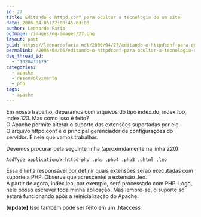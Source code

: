 ```yaml
---
id: 27
title: Editando o httpd.conf para ocultar a tecnologia de um site
date: 2006-04-05T22:00:45-03:00
author: Leonardo Faria
ogImage: /images/og-images/27.png
layout: post
guid: https://leonardofaria.net/2006/04/27/editando-o-httpdconf-para-ocultar-a-tecnologia-de-um-site/
permalink: /2006/04/05/editando-o-httpdconf-para-ocultar-a-tecnologia-de-um-site/
dsq_thread_id:
  - "1020433179"
categories:
  - apache
  - desenvolvimento
  - php
tags:
  - apache
---
```

Em nosso trabalho, deparamos com arquivos do tipo index.do, index.foo, index.123. Mas como isso é feito?  
O Apache permite alterar o suporte das extensões suportadas por ele.  
O arquivo httpd.conf é o principal gerenciador de configurações do servidor. É nele que vamos trabalhar. <!--more-->

  
Devemos procurar pela seguinte linha (aproximdamente na linha 220): 

    AddType application/x-httpd-php .php .php4 .php3 .phtml .leo

Essa é linha responsável por definir quais extensões serão executadas com suporte a PHP. Observe que acrescentei a extensão .leo.  
A partir de agora, index.leo, por exemplo, será processado com PHP. Logo, nele posso escrever toda minha aplicação. Mas lembre-se, o suporte só estará funcionando após a reinicialização do Apache.

**[update]** Isso também pode ser feito em um .htaccess
